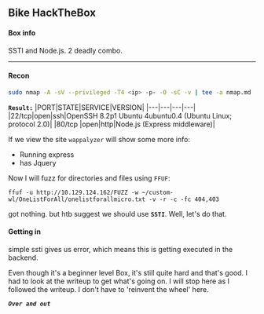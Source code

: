 ## Bike HackTheBox
#### Box info
SSTI and Node.js. 2 deadly combo.

---
#### Recon
```bash
sudo nmap -A -sV --privileged -T4 <ip> -p- -O -sC -v | tee -a nmap.md
```
**`Result:`**
|PORT|STATE|SERVICE|VERSION|
|---|---|---|---|
|22/tcp|open|ssh|OpenSSH 8.2p1 Ubuntu 4ubuntu0.4 (Ubuntu Linux; protocol 2.0)|
|80/tcp |open|http|Node.js (Express middleware)|

If we view the site `wappalyzer` will show some more info:
- Running express
- has Jquery

Now I will fuzz for directories and files using `FFUF`:
```
ffuf -u http://10.129.124.162/FUZZ -w ~/custom-wl/OneListForAll/onelistforallmicro.txt -v -r -c -fc 404,403
```
got nothing. but htb suggest we should use **`SSTI`**. Well, let's do that.

#### Getting in
simple ssti gives us error, which means this is getting executed in the backend. 

Even though it's a beginner level Box, it's still quite hard and that's good. I had to look at the writeup to get what's going on. I will stop here as I followed the writeup. I don't have to 'reinvent the wheel' here.

***`Over and out`***